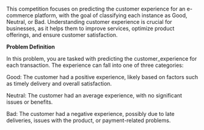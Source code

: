 This competition focuses on predicting the customer experience for an e-commerce platform, with the goal of classifying each instance as Good, Neutral, or Bad. Understanding customer experience is crucial for businesses, as it helps them to improve services, optimize product offerings, and ensure customer satisfaction.

**Problem Definition**

In this problem, you are tasked with predicting the customer_experience for each transaction. The experience can fall into one of three categories:

Good: The customer had a positive experience, likely based on factors such as timely delivery and overall satisfaction.

Neutral: The customer had an average experience, with no significant issues or benefits.

Bad: The customer had a negative experience, possibly due to late deliveries, issues with the product, or payment-related problems.
